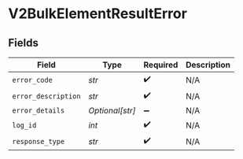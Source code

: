 # V2BulkElementResultError


## Fields

| Field               | Type                | Required            | Description         |
| ------------------- | ------------------- | ------------------- | ------------------- |
| `error_code`        | *str*               | :heavy_check_mark:  | N/A                 |
| `error_description` | *str*               | :heavy_check_mark:  | N/A                 |
| `error_details`     | *Optional[str]*     | :heavy_minus_sign:  | N/A                 |
| `log_id`            | *int*               | :heavy_check_mark:  | N/A                 |
| `response_type`     | *str*               | :heavy_check_mark:  | N/A                 |